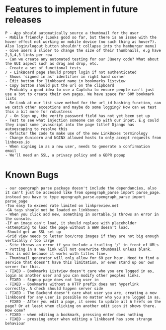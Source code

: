 # Features to implement in future releases
	P - App should automatically source a thumbnail for the user
	- Mobile friendly (Looks good so far, but there is an issue with the hover effect not working on mobile device (no such thing as hover?). Also login/logout button shouldn't collapse into the hamburger menu)
	- Give users a slider to change the size of their thumbnails, e.g have 2,3,4,5 links per row
	- Can we create any automated testing for our JQuery code? What about the GUI aspect such as drag and drop, etc.
	- Create a set of functional tests	
	/ - LinkBoard page should prompt login if not authenticated
	- Shows 'signed in as' identifier in right hand corner
	- Edit button for linkboard name in bookmarks listview
	- Copy button should put the url on the clipboard
	- Probably a good idea to use a Captcha to ensure people can't just use a bot to create their own pages. We have space for 60M bookmark lists
	- Re-Look at our list save method for the url_id hashing function, can we catch other exceptions and maybe do some logging? How can we test this a bit more for robustness 
	/ - On Sign up, the verify password field has not yet been set up
	- Test to see what injection someone can do with our input. E.g could they input some javascript into the page title? Django has autoescaping to resolve this
	- Refactor the code to make use of the new LinkBoxes terminology
	- Change Gunicorn and NGINX allowed hosts to only accept requests from linboxes.io
	- When signing in as a new user, needs to generate a confirmation email
	- We'll need an SSL, a privacy policy and a GDPR popup

# Known Bugs
	- our opengraph parse package doesn't include the dependancies, also it can't just be accessed like from opengraph_parse import parse_page. instead you have to type opengraph_parse.opengraph_parse import parse_page
	-Too easy to exceed rate limited on linkpreview.net
	-GA tags should not be loaded on linkboxes
	- When you click add new, something in sortable.js throws an error in the console. 
	-If an image can't load, it should replace with placeholder
	-attempting to load the page without a WWW doesn't load.
	-Should get an SSL set up
	-Grid view needs to letter box/crop images if they are not big enough vertically / too large
	- Site throws an error if you include a trailing '/' in front of URLs	
	- Putting in a new link will not overwrite thumbnail unless blank. This is odd because it works with titles fine. 
	- Thumbnail generator will only allow for 60 per hour. Need to find a service that doesn't have this limitation, or even stand up our own server for this. 	
	- FIXED - Bookmarks Listview doesn't care who you are logged in as, login as another user and you can modify other peoples links.
	- FIXED - Signup page does not log user in
	- FIXED - Bookmarks without a HTTP prefix does not hyperlink correctly. A check should happen server side
	- FIXED - The Backend doesn't care what user you are, creating a new linkboard for any user is possible no matter who you are logged in as.
	- FIXED - After you edit a page, it seems to update all A hrefs on the page? Or at least when clicking on another edit icon it shows there. How come? 
	- FIXED - when editing a bookmark, pressing enter does nothing
	- FIXED - pressing enter when editing a linkboard has some strange behaviour
